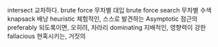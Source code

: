 intersect 교차하다.
brute force 무차별 대입
brute force search 무차별 수색
knapsack 배낭
heuristic 체험적인, 스스로 발견하는
Asymptotic 점근의
preferably 되도록이면, 오히려, 차라리
dominating 지배적인, 영향력이 강한
fallacious 현혹시키는, 거짓의
